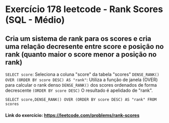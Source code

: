 # Exercício 178 leetcode - Rank Scores (SQL - Médio)

## Cria um sistema de rank para os scores e cria uma relação decresente entre score e posição no rank (quanto maior o score menor a posição no rank)
`SELECT score`: Seleciona a coluna "score" da tabela "scores"
`DENSE_RANK() OVER (ORDER BY score DESC) AS "rank"`: Utiliza a função de janela (OVER) para calcular o rank denso `DENSE_RANK()` dos scores ordenados de forma decrescente `(ORDER BY score DESC)`
O resultado é apelidado de "rank".
```
SELECT score,DENSE_RANK() OVER (ORDER BY score DESC) AS "rank" FROM scores
```
#### Link do exercício: <https://leetcode.com/problems/rank-scores>
